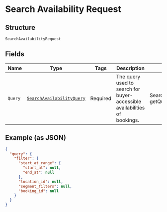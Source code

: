 
# Search Availability Request

## Structure

`SearchAvailabilityRequest`

## Fields

| Name | Type | Tags | Description | Getter |
|  --- | --- | --- | --- | --- |
| `Query` | [`SearchAvailabilityQuery`](../../doc/models/search-availability-query.md) | Required | The query used to search for buyer-accessible availabilities of bookings. | SearchAvailabilityQuery getQuery() |

## Example (as JSON)

```json
{
  "query": {
    "filter": {
      "start_at_range": {
        "start_at": null,
        "end_at": null
      },
      "location_id": null,
      "segment_filters": null,
      "booking_id": null
    }
  }
}
```

